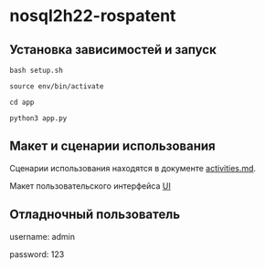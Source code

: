 # nosql2h22-rospatent

## Установка зависимостей и запуск

```bash setup.sh```

```source env/bin/activate```

```cd app```

```python3 app.py```

## Макет и сценарии использования

Сценарии использования находятся в документе [activities.md](activities.md).

Макет пользовательского интерфейса [UI](UI.png)

## Отладночный пользователь

username: admin

password: 123